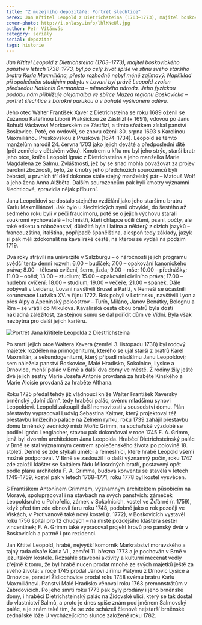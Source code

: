 ```yaml
---
title: "Z muzejního depozitáře: Portrét šlechtice"
perex: Jan Křtitel Leopold z Dietrichsteina (1703–1773), majitel boskovického panství v letech 1738–1773, byl po celý život spíše ve stínu svého staršího bratra, přesto rozhodně nebyl méně zajímavý. Jeho fyzickou podobu nám přibližuje olejomalba ve sbírce Muzea regionu Boskovicka.
cover-photo: http://i.ohlasy.info/lhlKNeUl.jpg
author: Petr Vítámvás
category: seriály
serial: depozitar
tags: historie
---
```


*Jan Křtitel Leopold z Dietrichsteina (1703–1773), majitel boskovického panství v letech 1738–1773, byl po celý život spíše ve stínu svého staršího bratra Karla Maxmiliána, přesto rozhodně nebyl méně zajímavý. Například při společném studijním pobytu v Lovani byl právě Leopold zvolen předsedou Nationis Germanica – německého národa. Jeho fyzickou podobu nám přibližuje olejomalba ve sbírce Muzea regionu Boskovicka – portrét šlechtice s barokní parukou a v bohatě vyšívaném oděvu.*

Jeho otec Walter František Xaver z Dietrichsteina se roku 1689 oženil se Zuzanou Kateřinou Liborií Prakšickou ze Zástřizl (+ 1691), vdovou po Janu Bohuši Václavovi Morkovském ze Zástřizl, a tímto sňatkem získal panství Boskovice. Poté, co ovdověl, se znovu oženil 30. srpna 1693 s Karolínou Maxmiliánou Pruskovskou z Pruskova (1674–1734). Leopold se těmto manželům narodil 24. června 1703 jako jejich deváté a předposlední dítě (pět zemřelo v dětském věku). Kmotrem u křtu mu byl jeho strýc, starší bratr jeho otce, kníže Leopold Ignác z Dietrichsteina a jeho manželka Marie Magdalena ze Salmu. Zvláštností, jež by se snad mohla považovat za projev barokní zbožnosti, bylo, že kmotry jeho předchozích sourozenců byli žebráci, u prvních tří dětí dokonce stále stejný manželský pár – Matouš Wolf a jeho žena Anna Alžběta. Dalším sourozencům pak byli kmotry významní šlechticové, zpravidla nějak příbuzní.

Janu Leopoldovi se dostalo stejného vzdělání jako jeho staršímu bratru Karlu Maxmiliánovi. Jak bylo u šlechtických synů obvyklé, do šestého až sedmého roku byli v péči fraucimoru, poté se o jejich výchovu starali soukromí vychovatelé – hofmistři, kteří chlapce učili čtení, psaní, počty, ale také etiketu a náboženství, důležitá byla i latina a některý z cizích jazyků – francouzština, italština, popřípadě španělština, alespoň tedy základy, jazyk si pak měli zdokonalit na kavalírské cestě, na kterou se vydali na podzim 1719. 

Dva roky strávili na univerzitě v Salzburgu – o náročnosti jejich programu svědčí tento denní rozvrh: 6.00 – budíček; 7.00 – opakování kanonického práva; 8.00 – tělesná cvičení, šerm, jízda; 9.00 – mše; 10.00 – přednášky; 11.00 – oběd; 13.00 – studium; 15.00 – opakování civilního práva; 17.00 – hudební cvičení; 18.00 – studium; 19.00 – večeře; 21.00 – spánek.  Dále pobývali v Leidenu, Lovani navštívili Brusel a Paříž, v Remeši se účastnili korunovace Ludvíka XV. v říjnu 1722. Rok pobyli v Lotrinsku, navštívili Lyon a přes Alpy a Apeninský poloostrov – Turín, Miláno, Janov Benátky, Bolognu a Řím – se vrátili do Mikulova. Kavalírská cesta obou bratrů byla dosti nákladná záležitost, za stejnou sumu se dal pořídit dům ve Vídni. Byla však nezbytná pro další jejich kariéru.

<img src="http://i.ohlasy.info/nIbr3wN.jpg" alt="Portrét Jana křititele Leopolda z Diestrichsteina" class="img-responsive img-popup" data-author="Muzeum regionu Boskovicka">

Po smrti jejich otce Waltera Xavera (zemřel 3. listopadu 1738) byl rodový majetek rozdělen na primogeniturní, kterého se ujal starší z bratrů Karel Maxmilián, a sekundogeniturní, který připadl mladšímu Janu Leopoldovi; sem náležela panství Boskovice, Malé Hradisko, Sokolnice, Lysice a Drnovice, menší palác v Brně a další dva domy ve městě. Z rodiny žily ještě dvě jejich sestry Marie Josefa Antonie provdaná za hraběte Kinského a Marie Aloisie provdaná za hraběte Althana.

Roku 1725 předal tehdy již vládnoucí kníže Walter František Xaverský brněnský „dolní dům“, tedy hraběcí palác, svému mladšímu synovi Leopoldovi. Leopold zakoupil další nemovitosti v sousedství domu. Plán přestavby vypracoval Ludvig Sebastina Kaltner, který projektoval též přestavbu knížecího paláce na Zelném rynku, roku 1739 zahájil přestavbu domu brněnský zednický mistr Mořic Grimm, na sochařské výzdobě se podílel Ignác Lenglacher, stavbu pak dokončoval v roce 1745 F. A. Grimm, jenž byl dvorním architektem Jana Leopolda. Hraběcí Dietrichsteinský palác v Brně se stal významným centrem společenského života po polovině 18. století. Denně se zde stýkali umělci a řemeslníci, které hrabě Leopold všemi možně podporoval.  V Brně se zasloužil i o další významný počin, roku 1747 zde založil klášter se špitálem řádu Milosrdných bratří, postavený opět podle plánu architekta F. A. Grimma, budova konventu se stavěla v letech 1749–1759, kostel pak v letech 1768–1771; roku 1778 byl kostel vysvěcen.

S Františkem Antonínem Grimmem, významným architektem působícím na Moravě, spolupracoval i na stavbách na svých panstvích: zámeček Leopoldsruhe u Pohořelic, zámek v Sokolnicích, kostel ve Žďárné (r. 1759), když před tím zde obnovil faru roku 1748, podobně jako o rok později ve Vískách, v Protivanově také nový kostel (r. 1772), v Boskovicích vystavěl roku 1756 špitál pro 12 chudých – na místě pozdějšího kláštera sester vincentinek; F. A. Grimm také vypracoval projekt krovů pro panský dvůr v Boskovicích a patrně i pro rezidenci.

Jan Křtitel Leopold, hrabě, nejvyšší komorník Markrabství moravského a tajný rada císaře Karla VI., zemřel 11. března 1773 a je pochován v Brně v jezuitském kostele. Rozsáhlé stavební aktivity a kulturní mecenát vedly zřejmě k tomu, že byl hrabě nucen prodat mnohé ze svých majetků ještě za svého života: v roce 1745 prodal Janovi Jiřímu Piatymu z Drnovic Lysice a Drnovice, panství Židlochovice prodal roku 1748 svému bratru Karlu Maxmiliánovi. Panství Malé Hradisko věnoval roku 1763 premonstrátům v Zábrdovicích. Po jeho smrti roku 1773 pak byly prodány i jeho brněnské domy, i hraběcí Dietrichsteinský palác na Židovské ulici, který se tak dostal do vlastnictví Salmů, a proto je dnes spíše znám pod jménem Salmovský palác, a je znám také tím, že se zde scházeli členové nejstarší brněnské zednářské lóže U vycházejícícho slunce založené roku 1782.
